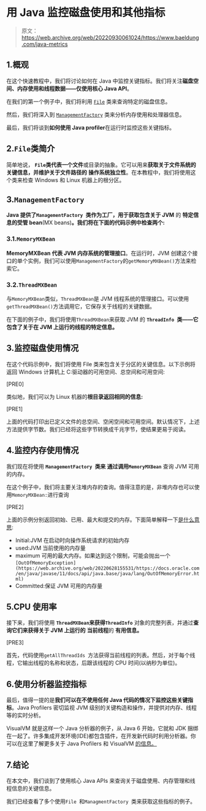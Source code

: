 # 用 Java 监控磁盘使用和其他指标

> 原文：<https://web.archive.org/web/20220930061024/https://www.baeldung.com/java-metrics>

## 1.概观

在这个快速教程中，我们将讨论如何在 Java 中监控关键指标。我们将关注**磁盘空间、内存使用和线程数据——仅使用核心 Java API**。

在我们的第一个例子中，我们将利用 [`File`](https://web.archive.org/web/20220628155531/https://docs.oracle.com/en/java/javase/11/docs/api/java.base/java/io/File.html) 类来查询特定的磁盘信息。

然后，我们将深入到 [`ManagementFactory`](https://web.archive.org/web/20220628155531/https://docs.oracle.com/en/java/javase/11/docs/api/java.management/java/lang/management/ManagementFactory.html) 类来分析内存使用和处理器信息。

最后，我们将谈到**如何使用 Java profiler**在运行时监控这些关键指标。

## 2.`File`类简介

简单地说， **`File`类代表一个文件**或目录的抽象。它可以用来**获取关于文件系统的关键信息，并维护关于文件路径的** **操作系统独立性**。在本教程中，我们将使用这个类来检查 Windows 和 Linux 机器上的根分区。

## 3.`ManagementFactory`

**Java 提供了`ManagementFactory `类作为工厂，用于获取包含关于 JVM** 的 **特定信息的受管 bean**(MX beans)**。我们将在下面的代码示例中检查两个:**

### 3.1.`MemoryMXBean`

**MemoryMXBean 代表 JVM 内存系统的管理接口**。在运行时，JVM 创建这个接口的单个实例，我们可以使用`ManagementFactory`的`getMemoryMXBean()`方法来检索它。

### 3.2.`ThreadMXBean`

与`MemoryMXBean`类似，`ThreadMXBean`是 JVM 线程系统的管理接口。可以使用`getThreadMXBean()`方法调用它，它保存关于线程的关键数据。

在下面的例子中，我们将使用`ThreadMXBean`来获取 JVM 的 **`ThreadInfo `类——它包含了关于在 JVM 上运行的线程的特定信息。**

## 3.监控磁盘使用情况

在这个代码示例中，我们将使用 File 类来包含关于分区的关键信息。以下示例将返回 Windows 计算机上 C:驱动器的可用空间、总空间和可用空间:

[PRE0]

类似地，我们可以为 Linux 机器的**根目录返回相同的信息:**

[PRE1]

上面的代码打印出已定义文件的总空间、空闲空间和可用空间。默认情况下，上述方法提供字节数。我们已经将这些字节转换成千兆字节，使结果更易于阅读。

## 4.监控内存使用情况

我们现在将使用 **`ManagementFactory `类来** **通过调用`MemoryMXBean`** 查询 JVM 可用的内存。

在这个例子中，我们将主要关注堆内存的查询。值得注意的是，非堆内存也可以使用`MemoryMXBean:`进行查询

[PRE2]

上面的示例分别返回初始、已用、最大和提交的内存。下面简单解释一下[是什么意思](https://web.archive.org/web/20220628155531/https://docs.oracle.com/en/java/javase/11/docs/api/java.management/java/lang/management/MemoryUsage.html):

*   Initial:JVM 在启动时向操作系统请求的初始内存
*   used:JVM 当前使用的内存量
*   maximum 可用的最大内存。如果达到这个限制，可能会抛出一个`[OutOfMemoryException](https://web.archive.org/web/20220628155531/https://docs.oracle.com/en/java/javase/11/docs/api/java.base/java/lang/OutOfMemoryError.html) `
*   Committed:保证 JVM 可用的内存量

## 5.CPU 使用率

接下来，我们将使用 **`ThreadMXBean`来获得`ThreadInfo`** 对象的完整列表，并通过**查询它们来获得关于 JVM 上运行的** **当前线程**的 **有用信息。**

[PRE3]

首先，代码使用`getAllThreadIds `方法获得当前线程的列表。然后，对于每个线程，它输出线程的名称和状态，后跟该线程的 CPU 时间(以纳秒为单位)。

## 6.使用分析器监控指标

最后，值得一提的是**我们可以在不使用任何 Java 代码的情况下监控这些关键指标**。Java Profilers 密切监视 JVM 级别的关键构造和操作，并提供对内存、线程等的实时分析。

VisualVM 就是这样一个 Java 分析器的例子，从 Java 6 开始，它就和 JDK 捆绑在一起了。许多集成开发环境(IDE)都包含插件，在开发新代码时利用分析器。你可以在这里了解更多关于 Java Profilers 和 VisualVM [的信息。](/web/20220628155531/https://www.baeldung.com/java-profilers)

## 7.结论

在本文中，我们谈到了使用核心 Java APIs 来查询关于磁盘使用、内存管理和线程信息的关键信息。

我们已经查看了多个使用`File `和`ManagmentFactory `类来获取这些指标的例子。